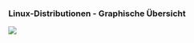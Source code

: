 ### Linux-Distributionen - Graphische Übersicht

<a href="../../images/Linux_Distribution_Timeline.svg.png" target="_blank"><img src="https://upload.wikimedia.org/wikipedia/commons/1/1b/Linux_Distribution_Timeline.svg"></a>
